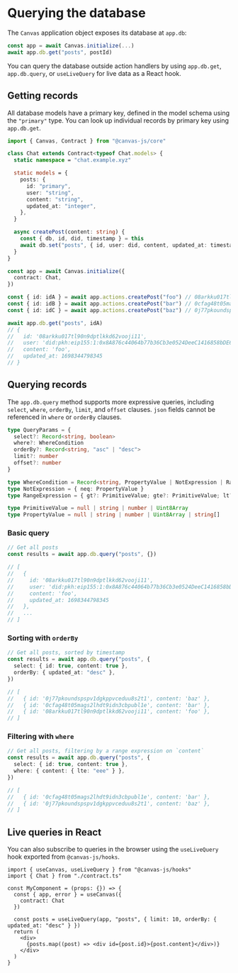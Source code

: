 # Querying the database

The `Canvas` application object exposes its database at `app.db`:

```ts
const app = await Canvas.initialize(...)
await app.db.get("posts", postId)
```

You can query the database outside action handlers by using `app.db.get`, `app.db.query`, or `useLiveQuery` for live data as a React hook.

## Getting records

All database models have a primary key, defined in the model schema using the `"primary"` type. You can look up individual records by primary key using `app.db.get`.

```ts
import { Canvas, Contract } from "@canvas-js/core"

class Chat extends Contract<typeof Chat.models> {
  static namespace = "chat.example.xyz"

  static models = {
    posts: {
      id: "primary",
      user: "string",
      content: "string",
      updated_at: "integer",
    },
  }

  async createPost(content: string) {
    const { db, id, did, timestamp } = this
    await db.set("posts", { id, user: did, content, updated_at: timestamp })
  }
}

const app = await Canvas.initialize({
  contract: Chat,
})

const { id: idA } = await app.actions.createPost("foo") // 08arkku017tl90n9dptlkkd62vooji11
const { id: idB } = await app.actions.createPost("bar") // 0cfag48t05mags2lhdt9idn3cbpubl1e
const { id: idC } = await app.actions.createPost("baz") // 0j77pkoundspspv1dgkppvceduu8s2t1

await app.db.get("posts", idA)
// {
//   id: '08arkku017tl90n9dptlkkd62vooji11',
//   user: 'did:pkh:eip155:1:0x8A876c44064b77b36Cb3e0524DeeC1416858bDE6',
//   content: 'foo',
//   updated_at: 1698344798345
// }
```

## Querying records

The `app.db.query` method supports more expressive queries, including `select`, `where`, `orderBy`, `limit`, and `offset` clauses. `json` fields cannot be referenced in `where` or `orderBy` clauses.

```ts
type QueryParams = {
  select?: Record<string, boolean>
  where?: WhereCondition
  orderBy?: Record<string, "asc" | "desc">
  limit?: number
  offset?: number
}

type WhereCondition = Record<string, PropertyValue | NotExpression | RangeExpression>
type NotExpression = { neq: PropertyValue }
type RangeExpression = { gt?: PrimitiveValue; gte?: PrimitiveValue; lt?: PrimitiveValue; lte?: PrimitiveValue }

type PrimitiveValue = null | string | number | Uint8Array
type PropertyValue = null | string | number | Uint8Array | string[]
```

### Basic query

```ts
// Get all posts
const results = await app.db.query("posts", {})

// [
//   {
//     id: '08arkku017tl90n9dptlkkd62vooji11',
//     user: 'did:pkh:eip155:1:0x8A876c44064b77b36Cb3e0524DeeC1416858bDE6',
//     content: 'foo',
//     updated_at: 1698344798345
//   },
//   ...
// ]
```

### Sorting with `orderBy`

```ts
// Get all posts, sorted by timestamp
const results = await app.db.query("posts", {
  select: { id: true, content: true },
  orderBy: { updated_at: "desc" },
})

// [
//   { id: '0j77pkoundspspv1dgkppvceduu8s2t1', content: 'baz' },
//   { id: '0cfag48t05mags2lhdt9idn3cbpubl1e', content: 'bar' },
//   { id: '08arkku017tl90n9dptlkkd62vooji11', content: 'foo' },
// ]
```

### Filtering with `where`

```ts
// Get all posts, filtering by a range expression on `content`
const results = await app.db.query("posts", {
  select: { id: true, content: true },
  where: { content: { lte: "eee" } },
})

// [
//   { id: '0cfag48t05mags2lhdt9idn3cbpubl1e', content: 'bar' },
//   { id: '0j77pkoundspspv1dgkppvceduu8s2t1', content: 'baz' },
// ]
```

## Live queries in React

You can also subscribe to queries in the browser using the `useLiveQuery` hook exported from `@canvas-js/hooks`.

```tsx
import { useCanvas, useLiveQuery } from "@canvas-js/hooks"
import { Chat } from "./contract.ts"

const MyComponent = (props: {}) => {
  const { app, error } = useCanvas({
    contract: Chat
  })

  const posts = useLiveQuery(app, "posts", { limit: 10, orderBy: { updated_at: "desc" } })
  return (
    <div>
      {posts.map((post) => <div id={post.id}>{post.content}</div>)}
    </div>
  )
}
```